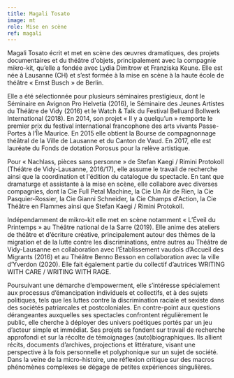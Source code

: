 ```yaml
---
title: Magali Tosato
image: mt
role: Mise en scène
ref: magali
---
```


Magali Tosato écrit et met en scène des œuvres dramatiques, des projets documentaires et du théâtre d'objets, principalement avec la compagnie mikro-kit, qu’elle a fondée avec Lydia Dimitrow et Franziska Keune. Elle est née à Lausanne (CH) et s’est formée à la mise en scène à la haute école de théâtre « Ernst Busch » de Berlin.

Elle a été sélectionnée pour plusieurs séminaires prestigieux, dont le Séminaire en Avignon Pro Helvetia (2016), le Séminaire des Jeunes Artistes du Théâtre de Vidy (2016) et le Watch & Talk du Festival Belluard Bollwerk International (2018). En 2014, son projet « Il y a quelqu’un » remporte le premier prix du festival international francophone des arts vivants Passe-Portes à l’Île Maurice. En 2015 elle obtient la Bourse de compagnonnage théâtral de la Ville de Lausanne et du Canton de Vaud. En 2017, elle est lauréate du Fonds de dotation Porosus pour la relève artistique.

Pour « Nachlass, pièces sans personne » de Stefan Kaegi / Rimini Protokoll (Théâtre de Vidy-Lausanne, 2016/17), elle assume le travail de recherche ainsi que la coordination et l'édition du catalogue du spectacle. En tant que dramaturge et assistante à la mise en scène, elle collabore avec diverses compagnies, dont la Cie Full Petal Machine, la Cie Un Air de Rien, la Cie Pasquier-Rossier, la Cie Gianni Schneider, la Cie Champs d'Action, la Cie Théâtre en Flammes ainsi que Stefan Kaegi / Rimini Protokoll.

Indépendamment de mikro-kit elle met en scène notamment « L’Éveil du Printemps » au Théâtre national de la Sarre (2019). Elle anime des ateliers de théâtre et d’écriture créative, principalement autour des thèmes de la migration et de la lutte contre les discriminations, entre autres au Théâtre de Vidy-Lausanne en collaboration avec l’Établissement vaudois d’Accueil des Migrants (2016) et au Théâtre Benno Besson en collaboration avec la ville d’Yverdon (2020). Elle fait également partie du collectif d’autrices WRITING WITH CARE / WRITING WITH RAGE.

Poursuivant une démarche d’empowerment, elle s’intéresse spécialement aux processus d’émancipation individuels et collectifs, et à des sujets politiques, tels que les luttes contre la discrimination raciale et sexiste dans des sociétés patriarcales et postcoloniales. En contre-point aux questions dérangeantes auxquelles ses spectacles confrontent régulièrement le public, elle cherche à déployer des univers poétiques portés par un jeu d’acteur simple et immédiat. 
Ses projets se fondent sur travail de recherche approfondi et sur la récolte de témoignages (auto)biographiques. Ils allient récits, documents d’archives, projections et littérature, visant une perspective à la fois personnelle et polyphonique sur un sujet de société. Dans la veine de la micro-histoire, une réflexion critique sur des macros phénomènes complexes se dégage de petites expériences singulières.
